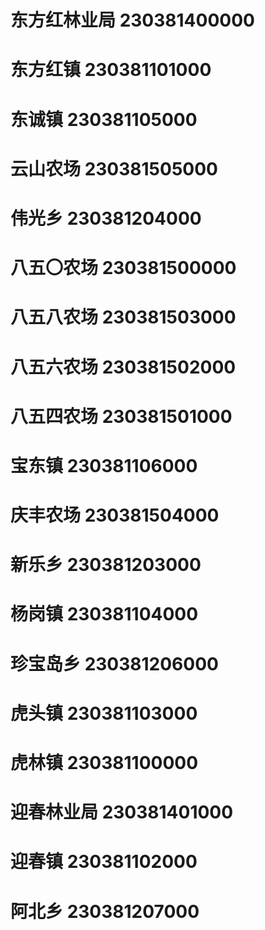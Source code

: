 # 东方红林业局 230381400000
# 东方红镇 230381101000
# 东诚镇 230381105000
# 云山农场 230381505000
# 伟光乡 230381204000
# 八五〇农场 230381500000
# 八五八农场 230381503000
# 八五六农场 230381502000
# 八五四农场 230381501000
# 宝东镇 230381106000
# 庆丰农场 230381504000
# 新乐乡 230381203000
# 杨岗镇 230381104000
# 珍宝岛乡 230381206000
# 虎头镇 230381103000
# 虎林镇 230381100000
# 迎春林业局 230381401000
# 迎春镇 230381102000
# 阿北乡 230381207000
